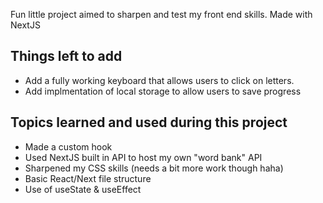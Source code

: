 Fun little project aimed to sharpen and test my front end skills. Made with NextJS 

## Things left to add
- Add a fully working keyboard that allows users to click on letters.
- Add implmentation of local storage to allow users to save progress


## Topics learned and used during this project
- Made a custom hook
- Used NextJS built in API to host my own "word bank" API
- Sharpened my CSS skills (needs a bit more work though haha)
- Basic React/Next file structure
- Use of useState & useEffect

